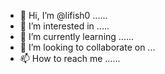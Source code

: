 - 👋 Hi, I’m @lifish0 ......
- 👀 I’m interested in .....
- 🌱 I’m currently learning ......
- 💞️ I’m looking to collaborate on ...
- 📫 How to reach me ......

<!---
lifish0/lifish0 is a ✨ special ✨ repository because its `README.md` (this file) appears on your GitHub profile.
You can click the Preview link to take a look at your changes.
--->
